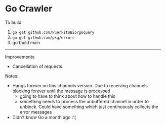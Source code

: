 # Go Crawler

To build:

1. `go get github.com/PuerkitoBio/goquery`
2. `go get github.com/pkg/errors`
3. go build main

---

Improvements:

* Cancellation of requests

Notes:

* Hangs forever on this channels version. Due to receiving channels blocking forever until the message is processed
    * going to have to think about how to handle this
    * something needs to process the unbuffered channel in order to unblock. Could have something which just
    continuously collects the error messages 
* Didn't know Go a month ago :'(